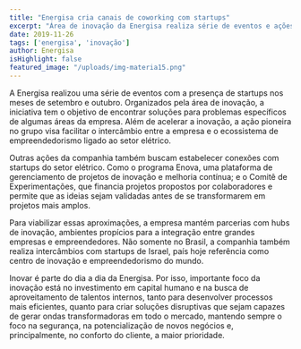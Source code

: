 ```yaml
---
title: "Energisa cria canais de coworking com startups"
excerpt: "Área de inovação da Energisa realiza série de eventos e ações com startups para acelerar inovação dentro da empresa."
date: 2019-11-26
tags: ['energisa', 'inovação']
author: Energisa
isHighlight: false
featured_image: "/uploads/img-materia15.png"
---
```


A Energisa realizou uma série de eventos com a presença de startups nos meses de setembro e outubro. Organizados pela área de inovação, a iniciativa tem o objetivo de encontrar soluções para problemas específicos de algumas áreas da empresa. Além de acelerar a inovação, a ação pioneira no grupo visa facilitar o intercâmbio entre a empresa e o ecossistema de empreendedorismo ligado ao setor elétrico.

Outras ações da companhia também buscam estabelecer conexões com startups do setor elétrico. Como o programa Enova, uma plataforma de gerenciamento de projetos de inovação e melhoria contínua; e o Comitê de Experimentações, que financia projetos propostos por colaboradores e permite que as ideias sejam validadas antes de se transformarem em projetos mais amplos.

Para viabilizar essas aproximações, a empresa mantém parcerias com hubs de inovação, ambientes propícios para a integração entre grandes empresas e empreendedores. Não somente no Brasil, a companhia também realiza intercâmbios com startups de Israel, país hoje referência como centro de inovação e empreendedorismo do mundo.

Inovar é parte do dia a dia da Energisa. Por isso, importante foco da inovação está no investimento em capital humano e na busca de aproveitamento de talentos internos, tanto para desenvolver processos mais eficientes, quanto para criar soluções disruptivas que sejam capazes de gerar ondas transformadoras em todo o mercado, mantendo sempre o foco na segurança, na potencialização de novos negócios e, principalmente, no conforto do cliente, a maior prioridade.